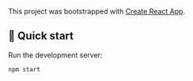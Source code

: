 
This project was bootstrapped with [Create React App](https://github.com/facebook/create-react-app).

## 🚀 Quick start

Run the development server:

```bash
npm start
```
